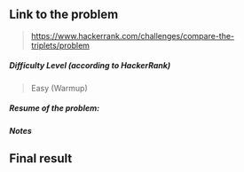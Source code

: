  ## Link to the problem
 
 > https://www.hackerrank.com/challenges/compare-the-triplets/problem
 
 ##### Difficulty Level (according to HackerRank)
 
 > Easy (Warmup)
 
 ##### Resume of the problem:

 
 ##### Notes
 


## Final result

